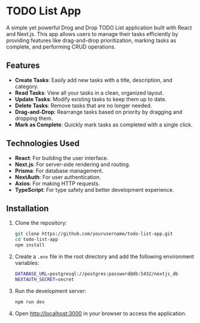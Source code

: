 # TODO List App

A simple yet powerful Drog and Drop TODO List application built with React and Next.js. This app allows users to manage their tasks efficiently by providing features like drag-and-drop prioritization, marking tasks as complete, and performing CRUD operations.

## Features

- **Create Tasks**: Easily add new tasks with a title, description, and category.
- **Read Tasks**: View all your tasks in a clean, organized layout.
- **Update Tasks**: Modify existing tasks to keep them up to date.
- **Delete Tasks**: Remove tasks that are no longer needed.
- **Drag-and-Drop**: Rearrange tasks based on priority by dragging and dropping them.
- **Mark as Complete**: Quickly mark tasks as completed with a single click.

## Technologies Used

- **React**: For building the user interface.
- **Next.js**: For server-side rendering and routing.
- **Prisma**: For database management.
- **NextAuth**: For user authentication.
- **Axios**: For making HTTP requests.
- **TypeScript**: For type safety and better development experience.

## Installation

1. Clone the repository:
   ```bash
   git clone https://github.com/yourusername/todo-list-app.git
   cd todo-list-app
   npm install
   ```

2. Create a `.env` file in the root directory and add the following environment variables:

   ```bash
   DATABASE_URL=postgresql://postgres:password@db:5432/nextjs_db
   NEXTAUTH_SECRET=secret
   ```
3. Run the development server:

   ```bash
   npm run dev
   ```

4. Open [http://localhost:3000](http://localhost:3000) in your browser to access the application.

